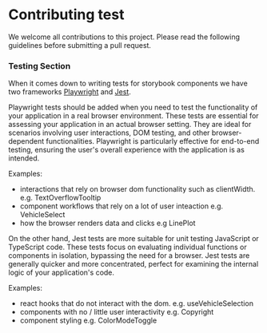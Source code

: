 # Contributing test

We welcome all contributions to this project. Please read the following guidelines before submitting a pull request.

### Testing Section

When it comes down to writing tests for storybook components we have two frameworks [Playwright](https://playwright.dev/) and [Jest](https://jestjs.io/).

Playwright tests should be added when you need to test the functionality of your application in a real browser environment. These tests are essential for assessing your application in an actual browser setting. They are ideal for scenarios involving user interactions, DOM testing, and other browser-dependent functionalities. Playwright is particularly effective for end-to-end testing, ensuring the user's overall experience with the application is as intended.

Examples:

- interactions that rely on browser dom functionality such as clientWidth. e.g. TextOverflowTooltip
- component workflows that rely on a lot of user inteaction e.g. VehicleSelect
- how the browser renders data and clicks e.g LinePlot

On the other hand, Jest tests are more suitable for unit testing JavaScript or TypeScript code. These tests focus on evaluating individual functions or components in isolation, bypassing the need for a browser. Jest tests are generally quicker and more concentrated, perfect for examining the internal logic of your application's code.

Examples:

- react hooks that do not interact with the dom. e.g. useVehicleSelection
- components with no / little user interactivity e.g. Copyright
- component styling e.g. ColorModeToggle
